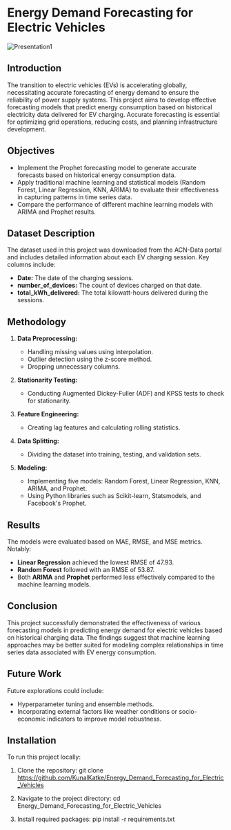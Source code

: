 # Energy Demand Forecasting for Electric Vehicles
![Presentation1](https://github.com/user-attachments/assets/8602c9ef-40fa-436a-a27e-2a4427935986)

## Introduction
The transition to electric vehicles (EVs) is accelerating globally, necessitating accurate forecasting of energy demand to ensure the reliability of power supply systems. This project aims to develop effective forecasting models that predict energy consumption based on historical electricity data delivered for EV charging. Accurate forecasting is essential for optimizing grid operations, reducing costs, and planning infrastructure development.

## Objectives
- Implement the Prophet forecasting model to generate accurate forecasts based on historical energy consumption data.
- Apply traditional machine learning and statistical models (Random Forest, Linear Regression, KNN, ARIMA) to evaluate their effectiveness in capturing patterns in time series data.
- Compare the performance of different machine learning models with ARIMA and Prophet results.

## Dataset Description
The dataset used in this project was downloaded from the ACN-Data portal and includes detailed information about each EV charging session. Key columns include:
- **Date:** The date of the charging sessions.
- **number_of_devices:** The count of devices charged on that date.
- **total_kWh_delivered:** The total kilowatt-hours delivered during the sessions.

## Methodology
1. **Data Preprocessing:**
   - Handling missing values using interpolation.
   - Outlier detection using the z-score method.
   - Dropping unnecessary columns.

2. **Stationarity Testing:**
   - Conducting Augmented Dickey-Fuller (ADF) and KPSS tests to check for stationarity.

3. **Feature Engineering:**
   - Creating lag features and calculating rolling statistics.

4. **Data Splitting:**
   - Dividing the dataset into training, testing, and validation sets.

5. **Modeling:**
   - Implementing five models: Random Forest, Linear Regression, KNN, ARIMA, and Prophet.
   - Using Python libraries such as Scikit-learn, Statsmodels, and Facebook's Prophet.

## Results
The models were evaluated based on MAE, RMSE, and MSE metrics. Notably:
- **Linear Regression** achieved the lowest RMSE of 47.93.
- **Random Forest** followed with an RMSE of 53.87.
- Both **ARIMA** and **Prophet** performed less effectively compared to the machine learning models.

## Conclusion
This project successfully demonstrated the effectiveness of various forecasting models in predicting energy demand for electric vehicles based on historical charging data. The findings suggest that machine learning approaches may be better suited for modeling complex relationships in time series data associated with EV energy consumption.

## Future Work
Future explorations could include:
- Hyperparameter tuning and ensemble methods.
- Incorporating external factors like weather conditions or socio-economic indicators to improve model robustness.

## Installation
To run this project locally:
1. Clone the repository:
git clone https://github.com/KunalKatke/Energy_Demand_Forecasting_for_Electric_Vehicles

2. Navigate to the project directory:
cd Energy_Demand_Forecasting_for_Electric_Vehicles

3. Install required packages:
pip install -r requirements.txt
